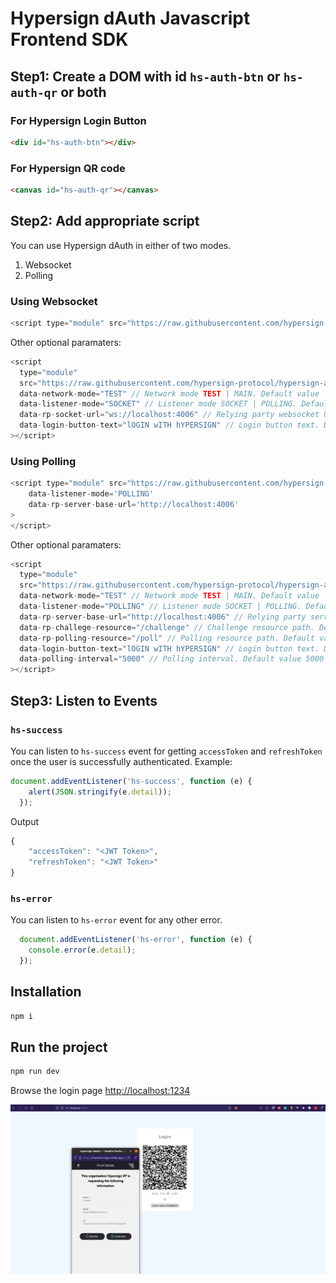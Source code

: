 # Hypersign dAuth Javascript Frontend SDK

## Step1: Create a DOM with id `hs-auth-btn` or `hs-auth-qr` or both

### For Hypersign Login Button

```html
<div id="hs-auth-btn"></div>
```

### For Hypersign QR code

```html
<canvas id="hs-auth-qr"></canvas>
```

## Step2: Add appropriate script

You can use Hypersign dAuth in either of two modes.

1. Websocket
2. Polling

### Using Websocket

```js
<script type="module" src="https://raw.githubusercontent.com/hypersign-protocol/hypersign-auth-js-sdk/feature/frontendsdk/frontend-sdk/build/v1.0.0/index.js" data-rp-socket-url="ws://localhost:4006"></script>
```

Other optional paramaters: 

```js
<script
  type="module"
  src="https://raw.githubusercontent.com/hypersign-protocol/hypersign-auth-js-sdk/feature/frontendsdk/frontend-sdk/build/v1.0.0/index.js"
  data-network-mode="TEST" // Network mode TEST | MAIN. Default value 'MAIN'
  data-listener-mode="SOCKET" // Listener mode SOCKET | POLLING. Default value 'SOCKET'
  data-rp-socket-url="ws://localhost:4006" // Relying party websocket URL
  data-login-button-text="lOGIN wITH hYPERSIGN" // Login button text. Default 'LOGIN USING HYPERSIGN'
></script>
```

### Using Polling

```js
<script type="module" src="https://raw.githubusercontent.com/hypersign-protocol/hypersign-auth-js-sdk/feature/frontendsdk/frontend-sdk/build/v1.0.0/index.js" 
    data-listener-mode='POLLING'
    data-rp-server-base-url='http://localhost:4006'
>
</script> 
```
Other optional paramaters: 

```js
<script
  type="module"
  src="https://raw.githubusercontent.com/hypersign-protocol/hypersign-auth-js-sdk/feature/frontendsdk/frontend-sdk/build/v1.0.0/index.js"
  data-network-mode="TEST" // Network mode TEST | MAIN. Default value 'MAIN'
  data-listener-mode="POLLING" // Listener mode SOCKET | POLLING. Default value 'SOCKET'
  data-rp-server-base-url="http://localhost:4006" // Relying party server base URL
  data-rp-challege-resource="/challenge" // Challenge resource path. Default value '/api/v1/auth/challenge'
  data-rp-polling-resource="/poll" // Polling resource path. Default value '/api/v1/auth/poll'
  data-login-button-text="lOGIN wITH hYPERSIGN" // Login button text. Default 'LOGIN USING HYPERSIGN'
  data-polling-interval="5000" // Polling interval. Default value 5000
></script>
```

## Step3: Listen to Events

### `hs-success`

You can listen to `hs-success` event for getting `accessToken` and `refreshToken` once the user is successfully authenticated. Example:

```js
document.addEventListener('hs-success', function (e) {
    alert(JSON.stringify(e.detail));
  });
```

Output

```js
{
    "accessToken": "<JWT Token>",
    "refreshToken": "<JWT Token>"
}
```
### `hs-error`

You can listen to `hs-error` event for any other error.

```js
  document.addEventListener('hs-error', function (e) {
    console.error(e.detail);
  });
```

## Installation 

```sh
npm i 
```

## Run the project

```sh
npm run dev
```

Browse the login page [http://localhost:1234](http://localhost:1234)

![img](./sample-login-page.png)






